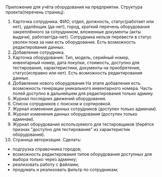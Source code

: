 Приложение для учёта оборудования на предприятии.
Структура проекта(перечень страниц):
1. Карточка сотрудника.
    ФИО, отдел, должность, статус(работает или нет), удалёнщик (да-нет), город,
краткий перечень оборудования закреплённого за сотрудником,
вложенные документы (акты выдачи), работает(да-нет). Сотрудника нельзя перевести в статус уволен пока за ним есть оборудование.
Есть возможность редактирования данных.
2. Добавление сотрудника.
3. Карточка оборудования:
    Тип, модель, серийный номер, инвентарный номер, дата покупки, стоимость, доступно для тестирования, характеристики, документы на приобретение, 
статус(исправно или нет).
Есть возможность редактирования данных.
5. Добавление нового оборудования
На этапе добавления есть возможность генерации уникального инвентарного номера. Часть полей доступно в дальнейшем для 
редактирования только админу.
7. Журнал последних движений оборудования.
8. Список сотрудников с поиском и сортировкой.
9. Журнал изменения данных сотрудников (доступен только админам).
10. Журнал изменения данных оборудования (доступен только админам).
11. Журнал оборудования используемого для тестировщиков (берётся признак "доступно для тестирования" из характеристик оборудования).
12. Страница авторизации.
Сделать:
- подгрузка справочника городов;
- возможность редактирования типов оборудования доступных для выбора только через админку;
- реализовать работу с файлами;
- продумать и реализовать фильтр по сотрудникам;